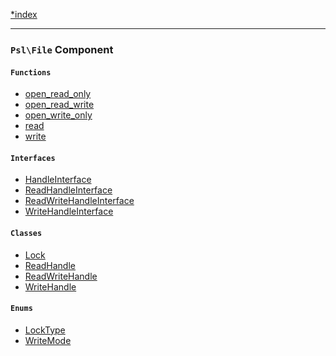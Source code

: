 <!--
    This markdown file was generated using `docs/documenter.php`.

    Any edits to it will likely be lost.
-->

[*index](./../README.md)

---

### `Psl\File` Component

#### `Functions`

- [open_read_only](./../../src/Psl/File/open_read_only.php#L16)
- [open_read_write](./../../src/Psl/File/open_read_write.php#L19)
- [open_write_only](./../../src/Psl/File/open_write_only.php#L18)
- [read](./../../src/Psl/File/read.php#L23)
- [write](./../../src/Psl/File/write.php#L24)

#### `Interfaces`

- [HandleInterface](./../../src/Psl/File/HandleInterface.php#L9)
- [ReadHandleInterface](./../../src/Psl/File/ReadHandleInterface.php#L9)
- [ReadWriteHandleInterface](./../../src/Psl/File/ReadWriteHandleInterface.php#L9)
- [WriteHandleInterface](./../../src/Psl/File/WriteHandleInterface.php#L9)

#### `Classes`

- [Lock](./../../src/Psl/File/Lock.php#L9)
- [ReadHandle](./../../src/Psl/File/ReadHandle.php#L11)
- [ReadWriteHandle](./../../src/Psl/File/ReadWriteHandle.php#L12)
- [WriteHandle](./../../src/Psl/File/WriteHandle.php#L12)

#### `Enums`

- [LockType](./../../src/Psl/File/LockType.php#L7)
- [WriteMode](./../../src/Psl/File/WriteMode.php#L7)


